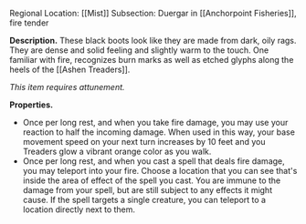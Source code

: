 Regional Location: [[Mist]]
Subsection: Duergar in [[Anchorpoint Fisheries]], fire tender

**Description.** These black boots look like they are made from dark, oily rags. They are dense and solid feeling and slightly warm to the touch. One familiar with fire, recognizes burn marks as well as etched glyphs along the heels of the [[Ashen Treaders]].

*This item requires attunement.*

**Properties.**
- Once per long rest, and when you take fire damage, you may use your reaction to half the incoming damage. When used in this way, your base movement speed on your next turn increases by 10 feet and you Treaders glow a vibrant orange color as you walk. 
- Once per long rest, and when you cast a spell that deals fire damage, you may teleport into your fire. Choose a location that you can see that's inside the area of effect of the spell you cast. You are immune to the damage from your spell, but are still subject to any effects it might cause. If the spell targets a single creature, you can teleport to a location directly next to them. 
